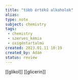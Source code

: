 ```yaml
---
title: "több értékű alkoholok"
alias: 
type: note
subject: chemistry
tags:
 - chemistry
 - szerves_kémia
 - oxigéntartalmú
created: 2023.01.11 10:19
created_by: Ádám
status: review 
---
```

[[glikol]]
[[glicerin]]
